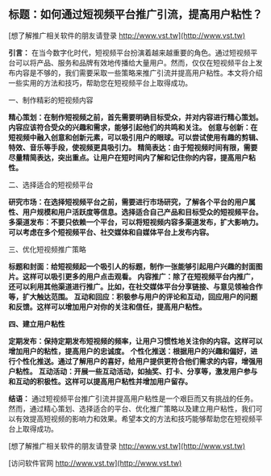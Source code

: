 ## **标题：如何通过短视频平台推广引流，提高用户粘性？**

[想了解推广相关软件的朋友请登录 http://www.vst.tw](http://www.vst.tw)

**引言：**
在当今数字化时代，短视频平台扮演着越来越重要的角色。通过短视频平台可以将产品、服务和品牌有效地传播给大量用户。然而，仅仅在短视频平台上发布内容是不够的，我们需要采取一些策略来推广引流并提高用户粘性。本文将介绍一些实用的方法和技巧，帮助您在短视频平台上取得成功。

一、制作精彩的短视频内容

**精心策划：在制作短视频之前，首先需要明确目标受众，并对内容进行精心策划。内容应该符合受众的兴趣和需求，能够引起他们的共鸣和关注。**
**创意与创新：在短视频中融入创意和创新元素，可以吸引用户的眼球。可以尝试使用有趣的剪辑、特效、音乐等手段，使视频更具吸引力。**
**精简表达：由于短视频时间有限，需要尽量精简表达，突出重点。让用户在短时间内了解和记住你的内容，提高用户粘性。**

二、选择适合的短视频平台

**研究市场：在选择短视频平台之前，需要进行市场研究，了解各个平台的用户属性、用户规模和用户活跃度等信息。选择适合自己产品和目标受众的短视频平台。**
**多渠道发布：不要只依赖一个平台，可以将短视频内容多渠道发布，扩大影响力。可以考虑在多个短视频平台、社交媒体和自媒体平台上发布内容。**

三、优化短视频推广策略

**标题和封面：给短视频起一个吸引人的标题，制作一张能够引起用户兴趣的封面图片。这样可以吸引更多的用户点击观看。**
**内容推广：除了在短视频平台内推广，还可以利用其他渠道进行推广。比如，在社交媒体平台分享链接、与意见领袖合作等，扩大触达范围。**
**互动和回应：积极参与用户的评论和互动，回应用户的问题和反馈。这样可以增加用户对你的关注和信任，提高用户粘性。**

**四、建立用户粘性**

**定期发布：保持定期发布短视频的频率，让用户习惯性地关注你的内容。这样可以增加用户的粘性，提高用户的忠诚度。**
**个性化推送：根据用户的兴趣和偏好，进行个性化推送。通过了解用户的喜好，给用户提供更符合他们需求的内容，增强用户粘性。**
**互动活动：开展一些互动活动，如抽奖、打卡、分享等，激发用户参与和互动的积极性。这样可以提高用户粘性并增加用户留存。**

**结语：**
通过短视频平台推广引流并提高用户粘性是一个艰巨而又有挑战的任务。然而，通过精心策划、选择适合的平台、优化推广策略以及建立用户粘性，我们可以有效提高短视频的影响力和效果。希望本文的方法和技巧能够帮助您在短视频平台上取得成功。

[想了解推广相关软件的朋友请登录 http://www.vst.tw](http://www.vst.tw)


[访问软件官网 http://www.vst.tw](http://www.vst.tw)
